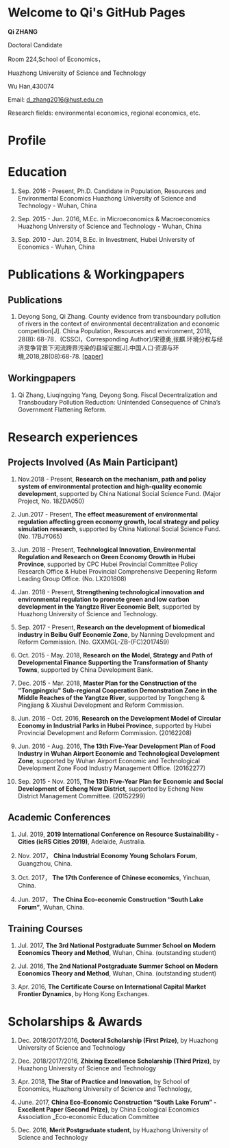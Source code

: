 # Welcome to Qi's GitHub Pages
**Qi ZHANG**

Doctoral Candidate

Room 224,School of Economics，

Huazhong University of Science and Technology

Wu Han,430074

Email: d_zhang2016@hust.edu.cn

Research fields: environmental economics, regional economics, etc.

# Profile

# Education
 
1. Sep. 2016 - Present, Ph.D. Candidate in Population, Resources and Environmental Economics  Huazhong University of Science and Technology - Wuhan, China 

1. Sep. 2015 - Jun. 2016, M.Ec. in Microeconomics & Macroeconomics  Huazhong University of Science and Technology - Wuhan, China

1. Sep. 2010 - Jun. 2014,  B.Ec. in Investment, Hubei University of Economics - Wuhan, China 


# Publications & Workingpapers
## Publications
1. Deyong Song, Qi Zhang. County evidence from transboundary pollution of rivers in the context of environmental decentralization and economic competition[J]. China Population, Resources and environment, 2018, 28(8): 68-78．(CSSCI，Corresponding Author)/宋德勇,张麒.环境分权与经济竞争背景下河流跨界污染的县域证据[J].中国人口·资源与环境,2018,28(08):68-78. [[paper]](http://kns.cnki.net/KCMS/detail/detail.aspx?dbcode=CJFQ&dbname=CJFDLAST2018&filename=ZGRZ201808008&uid=WEEvREcwSlJHSldRa1FhdXNXaEd2UnVvNXVVNFR1VkJObHViaExkYmpHQT0=$9A4hF_YAuvQ5obgVAqNKPCYcEjKensW4IQMovwHtwkF4VYPoHbKxJw!!&v=MTE2MTMzcVRyV00xRnJDVVJMT2ZZdVptRnkzblY3cktQeXJaZExHNEg5bk1wNDlGYklSOGVYMUx1eFlTN0RoMVQ=)

## Workingpapers
1. Qi Zhang, Liuqingqing Yang, Deyong Song. Fiscal Decentralization and Transboudary Pollution Reduction: Unintended Consequence of China’s Government Flattening Reform. 



# Research experiences
## Projects Involved (As Main Participant)
1. Nov.2018 - Present,   **Research on the mechanism, path and policy system of environmental protection and high-quality economic development**,  supported by China National Social Science Fund. (Major Project, No. 18ZDA050) 
1. Jun.2017 - Present,   **The effect measurement of environmental regulation affecting green economy growth, local strategy and policy simulation research**,  supported by China National Social Science Fund. (No. 17BJY065)

1. Jun. 2018 - Present,  **Technological Innovation, Environmental Regulation and Research on Green Economy Growth in Hubei Province**,   supported by CPC Hubei Provincial Committee Policy Research Office & Hubei Provincial Comprehensive Deepening Reform Leading Group Office. (No. LX201808)

1. Jan. 2018 - Present,    **Strengthening technological innovation and environmental regulation to promote green and low carbon development in the Yangtze River Economic Belt**, supported by Huazhong University of Science and Technology.

1. Sep. 2017 - Present,    **Research on the development of biomedical industry in Beibu Gulf Economic Zone**,  by Nanning Development and Reform Commission. (No. GXXMGL-ZB-(FC)2017459)

1. Oct. 2015 - May. 2018,   **Research on the Model, Strategy and Path of Developmental Finance Supporting the Transformation of Shanty Towns**, supported by China Development Bank.

1. Dec. 2015 - Mar. 2018,   **Master Plan for the Construction of the "Tongpingxiu" Sub-regional Cooperation Demonstration Zone in the Middle Reaches of the Yangtze River**, supported by Tongcheng & Pingjiang & Xiushui Development and Reform Commission.

1. Jun. 2016 - Oct. 2016,   **Research on the Development Model of Circular Economy in Industrial Parks in Hubei Province**, supported by Hubei Provincial Development and Reform Commission. (20162208)

1. Jun. 2016 - Aug. 2016,   **The 13th Five-Year Development Plan of Food Industry in Wuhan Airport Economic and Technological Development Zone**, supported by Wuhan Airport Economic and Technological Development Zone Food Industry Management Office. (20162277)

1. Sep. 2015 - Nov. 2015,  **The 13th Five-Year Plan for Economic and Social Development of Echeng New District**, supported by Echeng New District Management Committee. (20152299)


## Academic Conferences
1. Jul. 2019, **2019 International Conference on Resource Sustainability - Cities (icRS Cities 2019)**, Adelaide, Australia.

1. Nov. 2017， **China Industrial Economy Young Scholars Forum**, Guangzhou, China.

1. Oct. 2017， **The 17th Conference of Chinese economics**, Yinchuan, China.

1. Jun. 2017， **The China Eco-economic Construction “South Lake Forum”**, Wuhan, China.

## Training Courses
1. Jul. 2017, **The 3rd National Postgraduate Summer School on Modern Economics Theory and Method**, Wuhan, China. (outstanding student)

1. Jul. 2016, **The 2nd National Postgraduate Summer School on Modern Economics Theory and Method**, Wuhan, China. (outstanding student)

1. Apr. 2016, **The Certificate Course on International Capital Market Frontier Dynamics**, by Hong Kong Exchanges.

# Scholarships & Awards
1. Dec. 2018/2017/2016,	**Doctoral Scholarship (First Prize)**, by Huazhong University of Science and Technology

1. Dec. 2018/2017/2016,	**Zhixing Excellence Scholarship (Third Prize)**, by Huazhong University of Science and Technology

1. Apr. 2018,	**The Star of Practice and Innovation**, by School of Economics, Huazhong University of Science and Technology,

1. June. 2017,	**China Eco-Economic Construction “South Lake Forum” - Excellent Paper (Second Prize)**, by China Ecological Economics Association _Eco-economic Education Committee

1. Dec. 2016,	**Merit Postgraduate student**, by Huazhong University of Science and Technology



